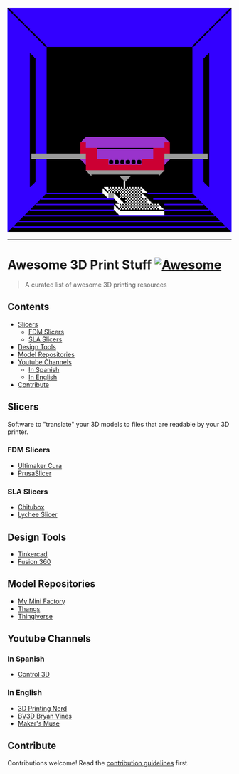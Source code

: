 <div>
  <p align="center">
    <a href="https://awesome-ruby.com"><img src="./giphy.gif"></a>
  </p>
  <hr>
</div>

# Awesome 3D Print Stuff [![Awesome](https://awesome.re/badge.svg)](https://awesome.re)

> A curated list of awesome 3D printing resources

## Contents

  - [Slicers](#slicers)
    - [FDM Slicers](#fdm-slicers)
    - [SLA Slicers](#sla-slicers)
  - [Design Tools](#design-tools)
  - [Model Repositories](#model-repositories)
  - [Youtube Channels](#youtube-channels)
    - [In Spanish](#in-spanish)
    - [In English](#in-english)
  - [Contribute](#contribute)


## Slicers

Software to "translate" your 3D models to files that are readable by your 3D printer.

### FDM Slicers

- [Ultimaker Cura](https://ultimaker.com/en/products/cura-software)
- [PrusaSlicer](https://www.prusa3d.com/prusaslicer/)

### SLA Slicers

- [Chitubox](https://www.chitubox.com/)
- [Lychee Slicer](https://lychee.mango3d.io)

## Design Tools

- [Tinkercad](https://www.tinkercad.com)
- [Fusion 360](https://www.autodesk.com/products/fusion-360/personal)

## Model Repositories

- [My Mini Factory](https://www.myminifactory.com)
- [Thangs](https://www.thangs.com/)
- [Thingiverse](https://www.thingiverse.com)

## Youtube Channels

### In Spanish
- [Control 3D](https://www.youtube.com/channel/UC_i4m-pDROARtY3cmgrJhDA)

### In English
- [3D Printing Nerd](https://www.youtube.com/channel/UC_7aK9PpYTqt08ERh1MewlQ)
- [BV3D Bryan Vines](https://www.youtube.com/channel/UCeb9rinkpNb9VtPyx2fQ_qQ)
- [Maker's Muse](https://www.youtube.com/channel/UCxQbYGpbdrh-b2ND-AfIybg)

## Contribute

Contributions welcome! Read the [contribution guidelines](contributing.md) first.
